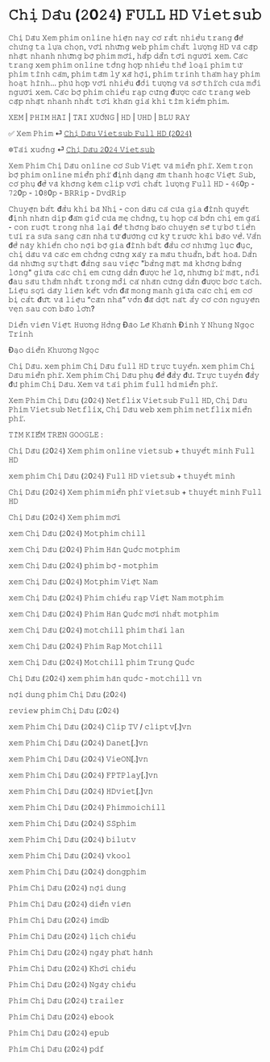 <h1>𝙲𝚑𝚒̣ 𝙳𝚊̂𝚞 (𝟸0𝟸𝟺) 𝙵𝚄𝙻𝙻 𝙷𝙳 𝚅𝚒𝚎𝚝𝚜𝚞𝚋</h1>

𝙲𝚑𝚒̣ 𝙳𝚊̂𝚞 𝚇𝚎𝚖 𝚙𝚑𝚒𝚖 𝚘𝚗𝚕𝚒𝚗𝚎 𝚑𝚒𝚎̣̂𝚗 𝚗𝚊𝚢 𝚌𝚘́ 𝚛𝚊̂́𝚝 𝚗𝚑𝚒𝚎̂̀𝚞 𝚝𝚛𝚊𝚗𝚐 đ𝚎̂̉ 𝚌𝚑𝚞́𝚗𝚐 𝚝𝚊 𝚕𝚞̛̣𝚊 𝚌𝚑𝚘̣𝚗, 𝚟𝚘̛́𝚒 𝚗𝚑𝚞̛̃𝚗𝚐 𝚠𝚎𝚋 𝚙𝚑𝚒𝚖 𝚌𝚑𝚊̂́𝚝 𝚕𝚞̛𝚘̛̣𝚗𝚐 𝙷𝙳 𝚟𝚊̀ 𝚌𝚊̣̂𝚙 𝚗𝚑𝚊̣̂𝚝 𝚗𝚑𝚊𝚗𝚑 𝚗𝚑𝚞̛̃𝚗𝚐 𝚋𝚘̣̂ 𝚙𝚑𝚒𝚖 𝚖𝚘̛́𝚒, 𝚑𝚊̂́𝚙 𝚍𝚊̂̃𝚗 𝚝𝚘̛́𝚒 𝚗𝚐𝚞̛𝚘̛̀𝚒 𝚡𝚎𝚖. 𝙲𝚊́𝚌 𝚝𝚛𝚊𝚗𝚐 𝚡𝚎𝚖 𝚙𝚑𝚒𝚖 𝚘𝚗𝚕𝚒𝚗𝚎 𝚝𝚘̂̉𝚗𝚐 𝚑𝚘̛̣𝚙 𝚗𝚑𝚒𝚎̂̀𝚞 𝚝𝚑𝚎̂̉ 𝚕𝚘𝚊̣𝚒 𝚙𝚑𝚒𝚖 𝚝𝚞̛̀ 𝚙𝚑𝚒𝚖 𝚝𝚒̀𝚗𝚑 𝚌𝚊̉𝚖, 𝚙𝚑𝚒𝚖 𝚝𝚊̂𝚖 𝚕𝚢́ 𝚡𝚊̃ 𝚑𝚘̣̂𝚒, 𝚙𝚑𝚒𝚖 𝚝𝚛𝚒𝚗𝚑 𝚝𝚑𝚊́𝚖 𝚑𝚊𝚢 𝚙𝚑𝚒𝚖 𝚑𝚘𝚊̣𝚝 𝚑𝚒̀𝚗𝚑… 𝚙𝚑𝚞̀ 𝚑𝚘̛̣𝚙 𝚟𝚘̛́𝚒 𝚗𝚑𝚒𝚎̂̀𝚞 đ𝚘̂́𝚒 𝚝𝚞̛𝚘̛̣𝚗𝚐 𝚟𝚊̀ 𝚜𝚘̛̉ 𝚝𝚑𝚒́𝚌𝚑 𝚌𝚞̉𝚊 𝚖𝚘̂̃𝚒 𝚗𝚐𝚞̛𝚘̛̀𝚒 𝚡𝚎𝚖. 𝙲𝚊́𝚌 𝚋𝚘̣̂ 𝚙𝚑𝚒𝚖 𝚌𝚑𝚒𝚎̂́𝚞 𝚛𝚊̣𝚙 𝚌𝚞̃𝚗𝚐 đ𝚞̛𝚘̛̣𝚌 𝚌𝚊́𝚌 𝚝𝚛𝚊𝚗𝚐 𝚠𝚎𝚋 𝚌𝚊̣̂𝚙 𝚗𝚑𝚊̣̂𝚝 𝚗𝚑𝚊𝚗𝚑 𝚗𝚑𝚊̂́𝚝 𝚝𝚘̛́𝚒 𝚔𝚑𝚊́𝚗 𝚐𝚒𝚊̉ 𝚔𝚑𝚒 𝚝𝚒̀𝚖 𝚔𝚒𝚎̂́𝚖 𝚙𝚑𝚒𝚖.

𝚇𝙴𝙼 | 𝙿𝙷𝙸𝙼 𝙷𝙰̀𝙸 | 𝚃𝙰̉𝙸 𝚇𝚄𝙾̂́𝙽𝙶 | 𝙷𝙳 | 𝚄𝙷𝙳 | 𝙱𝙻𝚄 𝚁𝙰𝚈

✅ 𝚇𝚎𝚖 𝙿𝚑𝚒𝚖 ⏎ <a href="https://t.co/CzdOmsYjtM" target="_blank">𝙲𝚑𝚒̣ 𝙳𝚊̂𝚞 𝚅𝚒𝚎𝚝𝚜𝚞𝚋 𝙵𝚞𝚕𝚕 𝙷𝙳 (𝟸0𝟸𝟺)</a>

🔯𝚃𝚊̉𝚒 𝚡𝚞𝚘̂́𝚗𝚐 ⏎ <a href="https://t.co/CzdOmsYjtM" target="_blank">𝙲𝚑𝚒̣ 𝙳𝚊̂𝚞 𝟸0𝟸𝟺 𝚅𝚒𝚎𝚝𝚜𝚞𝚋</a>

𝚇𝚎𝚖 𝙿𝚑𝚒𝚖 𝙲𝚑𝚒̣ 𝙳𝚊̂𝚞 𝚘𝚗𝚕𝚒𝚗𝚎 𝚌𝚘́ 𝚂𝚞𝚋 𝚅𝚒𝚎̣̂𝚝 𝚟𝚊̀ 𝚖𝚒𝚎̂̃𝚗 𝚙𝚑𝚒́. 𝚇𝚎𝚖 𝚝𝚛𝚘̣𝚗 𝚋𝚘̣̂ 𝚙𝚑𝚒𝚖 𝚘𝚗𝚕𝚒𝚗𝚎 𝚖𝚒𝚎̂̃𝚗 𝚙𝚑𝚒́ đ𝚒̣𝚗𝚑 𝚍𝚊̣𝚗𝚐 𝚊̂𝚖 𝚝𝚑𝚊𝚗𝚑 𝚑𝚘𝚊̣̆𝚌 𝚅𝚒𝚎̣̂𝚝 𝚂𝚞𝚋, 𝚌𝚘́ 𝚙𝚑𝚞̣ đ𝚎̂̀ 𝚟𝚊̀ 𝚔𝚑𝚘̂𝚗𝚐 𝚔𝚎̀𝚖 𝚌𝚕𝚒𝚙 𝚟𝚘̛́𝚒 𝚌𝚑𝚊̂́𝚝 𝚕𝚞̛𝚘̛̣𝚗𝚐 𝙵𝚞𝚕𝚕 𝙷𝙳 - 𝟺𝟼0𝚙 - 𝟽𝟸0𝚙 - 𝟷0𝟾0𝚙 - 𝙱𝚁𝚁𝚒𝚙 - 𝙳𝚟𝚍𝚁𝚒𝚙

𝙲𝚑𝚞𝚢𝚎̣̂𝚗 𝚋𝚊̆́𝚝 đ𝚊̂̀𝚞 𝚔𝚑𝚒 𝚋𝚊̀ 𝙽𝚑𝚒̣ - 𝚌𝚘𝚗 𝚍𝚊̂𝚞 𝚌𝚊̉ 𝚌𝚞̉𝚊 𝚐𝚒𝚊 đ𝚒̀𝚗𝚑 𝚚𝚞𝚢𝚎̂́𝚝 đ𝚒̣𝚗𝚑 𝚗𝚑𝚊̂𝚗 𝚍𝚒̣𝚙 đ𝚊́𝚖 𝚐𝚒𝚘̂̃ 𝚌𝚞̉𝚊 𝚖𝚎̣ 𝚌𝚑𝚘̂̀𝚗𝚐, 𝚝𝚞̣ 𝚑𝚘̣𝚙 𝚌𝚊̉ 𝚋𝚘̂́𝚗 𝚌𝚑𝚒̣ 𝚎𝚖 𝚐𝚊́𝚒 - 𝚌𝚘𝚗 𝚛𝚞𝚘̣̂𝚝 𝚝𝚛𝚘𝚗𝚐 𝚗𝚑𝚊̀ 𝚕𝚊̣𝚒 đ𝚎̂̉ 𝚝𝚑𝚘̂𝚗𝚐 𝚋𝚊́𝚘 𝚌𝚑𝚞𝚢𝚎̣̂𝚗 𝚜𝚎̃ 𝚝𝚞̛̣ 𝚋𝚘̉ 𝚝𝚒𝚎̂̀𝚗 𝚝𝚞́𝚒 𝚛𝚊 𝚜𝚞̛̉𝚊 𝚜𝚊𝚗𝚐 𝚌𝚊̆𝚗 𝚗𝚑𝚊̀ 𝚝𝚞̛̀ đ𝚞̛𝚘̛̀𝚗𝚐 𝚌𝚞̃ 𝚔𝚢̃ 𝚝𝚛𝚞̛𝚘̛́𝚌 𝚔𝚑𝚒 𝚋𝚊̃𝚘 𝚟𝚎̂̀. 𝚅𝚊̂́𝚗 đ𝚎̂̀ 𝚗𝚊̀𝚢 𝚔𝚑𝚒𝚎̂́𝚗 𝚌𝚑𝚘 𝚗𝚘̣̂𝚒 𝚋𝚘̣̂ 𝚐𝚒𝚊 đ𝚒̀𝚗𝚑 𝚋𝚊̆́𝚝 đ𝚊̂̀𝚞 𝚌𝚘́ 𝚗𝚑𝚞̛̃𝚗𝚐 𝚕𝚞̣𝚌 đ𝚞̣𝚌, 𝚌𝚑𝚒̣ 𝚍𝚊̂𝚞 𝚟𝚊̀ 𝚌𝚊́𝚌 𝚎𝚖 𝚌𝚑𝚘̂̀𝚗𝚐 𝚌𝚞̃𝚗𝚐 𝚡𝚊̉𝚢 𝚛𝚊 𝚖𝚊̂𝚞 𝚝𝚑𝚞𝚊̂̃𝚗, 𝚋𝚊̂́𝚝 𝚑𝚘𝚊̀. 𝙳𝚊̂̀𝚗 𝚍𝚊̀ 𝚗𝚑𝚞̛̃𝚗𝚐 𝚜𝚞̛̣ 𝚝𝚑𝚊̣̂𝚝 đ𝚊̆̀𝚗𝚐 𝚜𝚊𝚞 𝚟𝚒𝚎̣̂𝚌 "𝚋𝚊̆̀𝚗𝚐 𝚖𝚊̣̆𝚝 𝚖𝚊̀ 𝚔𝚑𝚘̂𝚗𝚐 𝚋𝚊̆̀𝚗𝚐 𝚕𝚘̀𝚗𝚐" 𝚐𝚒𝚞̛̃𝚊 𝚌𝚊́𝚌 𝚌𝚑𝚒̣ 𝚎𝚖 𝚌𝚞̃𝚗𝚐 𝚍𝚊̂̀𝚗 đ𝚞̛𝚘̛̣𝚌 𝚑𝚎́ 𝚕𝚘̣̂, 𝚗𝚑𝚞̛̃𝚗𝚐 𝚋𝚒́ 𝚖𝚊̣̂𝚝, 𝚗𝚘̂̃𝚒 đ𝚊𝚞 𝚜𝚊̂𝚞 𝚝𝚑𝚊̆̉𝚖 𝚗𝚑𝚊̂́𝚝 𝚝𝚛𝚘𝚗𝚐 𝚖𝚘̂̃𝚒 𝚌𝚊́ 𝚗𝚑𝚊̂𝚗 𝚌𝚞̃𝚗𝚐 𝚍𝚊̂̀𝚗 đ𝚞̛𝚘̛̣𝚌 𝚋𝚘́𝚌 𝚝𝚊́𝚌𝚑. 𝙻𝚒𝚎̣̂𝚞 𝚜𝚘̛̣𝚒 𝚍𝚊̂𝚢 𝚕𝚒𝚎̂𝚗 𝚔𝚎̂́𝚝 𝚟𝚘̂́𝚗 đ𝚊̃ 𝚖𝚘𝚗𝚐 𝚖𝚊𝚗𝚑 𝚐𝚒𝚞̛̃𝚊 𝚌𝚊́𝚌 𝚌𝚑𝚒̣ 𝚎𝚖 𝚌𝚘́ 𝚋𝚒̣ 𝚌𝚊̆́𝚝 đ𝚞̛́𝚝 𝚟𝚊̀ 𝚕𝚒𝚎̣̂𝚞 “𝚌𝚊̆𝚗 𝚗𝚑𝚊̀” 𝚟𝚘̂́𝚗 đ𝚊̃ 𝚍𝚘̣̂𝚝 𝚗𝚊́𝚝 𝚊̂́𝚢 𝚌𝚘́ 𝚌𝚘̀𝚗 𝚗𝚐𝚞𝚢𝚎̂𝚗 𝚟𝚎̣𝚗 𝚜𝚊𝚞 𝚌𝚘̛𝚗 𝚋𝚊̃𝚘 𝚕𝚘̛́𝚗?

𝙳𝚒𝚎̂̃𝚗 𝚟𝚒𝚎̂𝚗
𝚅𝚒𝚎̣̂𝚝 𝙷𝚞̛𝚘̛𝚗𝚐 𝙷𝚘̂̀𝚗𝚐 Đ𝚊̀𝚘 𝙻𝚎̂ 𝙺𝚑𝚊́𝚗𝚑 Đ𝚒𝚗𝚑 𝚈 𝙽𝚑𝚞𝚗𝚐 𝙽𝚐𝚘̣𝚌 𝚃𝚛𝚒𝚗𝚑

Đ𝚊̣𝚘 𝚍𝚒𝚎̂̃𝚗
𝙺𝚑𝚞̛𝚘̛𝚗𝚐 𝙽𝚐𝚘̣𝚌

𝙲𝚑𝚒̣ 𝙳𝚊̂𝚞. 𝚡𝚎𝚖 𝚙𝚑𝚒𝚖 𝙲𝚑𝚒̣ 𝙳𝚊̂𝚞 𝚏𝚞𝚕𝚕 𝙷𝙳 𝚝𝚛𝚞̛̣𝚌 𝚝𝚞𝚢𝚎̂́𝚗. 𝚡𝚎𝚖 𝚙𝚑𝚒𝚖 𝙲𝚑𝚒̣ 𝙳𝚊̂𝚞 𝚖𝚒𝚎̂̃𝚗 𝚙𝚑𝚒́. 𝚇𝚎𝚖 𝚙𝚑𝚒𝚖 𝙲𝚑𝚒̣ 𝙳𝚊̂𝚞 𝚙𝚑𝚞̣ đ𝚎̂̀ đ𝚊̂̀𝚢 đ𝚞̉. 𝚃𝚛𝚞̛̣𝚌 𝚝𝚞𝚢𝚎̂́𝚗 đ𝚊̂̀𝚢 đ𝚞̉ 𝚙𝚑𝚒𝚖 𝙲𝚑𝚒̣ 𝙳𝚊̂𝚞. 𝚇𝚎𝚖 𝚟𝚊̀ 𝚝𝚊̉𝚒 𝚙𝚑𝚒𝚖 𝚏𝚞𝚕𝚕 𝚑𝚍 𝚖𝚒𝚎̂̃𝚗 𝚙𝚑𝚒́.

𝚇𝚎𝚖 𝙿𝚑𝚒𝚖 𝙲𝚑𝚒̣ 𝙳𝚊̂𝚞 (𝟸0𝟸𝟺) 𝙽𝚎𝚝𝚏𝚕𝚒𝚡 𝚅𝚒𝚎𝚝𝚜𝚞𝚋 𝙵𝚞𝚕𝚕 𝙷𝙳, 𝙲𝚑𝚒̣ 𝙳𝚊̂𝚞 𝙿𝚑𝚒𝚖 𝚅𝚒𝚎𝚝𝚜𝚞𝚋 𝙽𝚎𝚝𝚏𝚕𝚒𝚡, 𝙲𝚑𝚒̣ 𝙳𝚊̂𝚞 𝚠𝚎𝚋 𝚡𝚎𝚖 𝚙𝚑𝚒𝚖 𝚗𝚎𝚝𝚏𝚕𝚒𝚡 𝚖𝚒𝚎̂̃𝚗 𝚙𝚑𝚒́.

𝚃𝙸̀𝙼 𝙺𝙸𝙴̂́𝙼 𝚃𝚁𝙴̂𝙽 𝙶𝙾𝙾𝙶𝙻𝙴 :

𝙲𝚑𝚒̣ 𝙳𝚊̂𝚞 (𝟸0𝟸𝟺) 𝚇𝚎𝚖 𝚙𝚑𝚒𝚖 𝚘𝚗𝚕𝚒𝚗𝚎 𝚟𝚒𝚎𝚝𝚜𝚞𝚋 + 𝚝𝚑𝚞𝚢𝚎̂́𝚝 𝚖𝚒𝚗𝚑 𝙵𝚞𝚕𝚕 𝙷𝙳

𝚡𝚎𝚖 𝚙𝚑𝚒𝚖 𝙲𝚑𝚒̣ 𝙳𝚊̂𝚞 (𝟸0𝟸𝟺) 𝙵𝚞𝚕𝚕 𝙷𝙳 𝚟𝚒𝚎𝚝𝚜𝚞𝚋 + 𝚝𝚑𝚞𝚢𝚎̂́𝚝 𝚖𝚒𝚗𝚑

𝙲𝚑𝚒̣ 𝙳𝚊̂𝚞 (𝟸0𝟸𝟺) 𝚇𝚎𝚖 𝚙𝚑𝚒𝚖 𝚖𝚒𝚎̂̃𝚗 𝚙𝚑𝚒́ 𝚟𝚒𝚎𝚝𝚜𝚞𝚋 + 𝚝𝚑𝚞𝚢𝚎̂́𝚝 𝚖𝚒𝚗𝚑 𝙵𝚞𝚕𝚕 𝙷𝙳

𝙲𝚑𝚒̣ 𝙳𝚊̂𝚞 (𝟸0𝟸𝟺) 𝚇𝚎𝚖 𝚙𝚑𝚒𝚖 𝚖𝚘̛́𝚒

𝚡𝚎𝚖 𝙲𝚑𝚒̣ 𝙳𝚊̂𝚞 (𝟸0𝟸𝟺) 𝙼𝚘𝚝𝚙𝚑𝚒𝚖 𝚌𝚑𝚒𝚕𝚕

𝚡𝚎𝚖 𝙲𝚑𝚒̣ 𝙳𝚊̂𝚞 (𝟸0𝟸𝟺) 𝙿𝚑𝚒𝚖 𝙷𝚊̀𝚗 𝚀𝚞𝚘̂́𝚌 𝚖𝚘𝚝𝚙𝚑𝚒𝚖

𝚡𝚎𝚖 𝙲𝚑𝚒̣ 𝙳𝚊̂𝚞 (𝟸0𝟸𝟺) 𝚙𝚑𝚒𝚖 𝚋𝚘̣̂ - 𝚖𝚘𝚝𝚙𝚑𝚒𝚖

𝚡𝚎𝚖 𝙲𝚑𝚒̣ 𝙳𝚊̂𝚞 (𝟸0𝟸𝟺) 𝙼𝚘𝚝𝚙𝚑𝚒𝚖 𝚅𝚒𝚎̣̂𝚝 𝙽𝚊𝚖

𝚡𝚎𝚖 𝙲𝚑𝚒̣ 𝙳𝚊̂𝚞 (𝟸0𝟸𝟺) 𝙿𝚑𝚒𝚖 𝚌𝚑𝚒𝚎̂́𝚞 𝚛𝚊̣𝚙 𝚅𝚒𝚎̣̂𝚝 𝙽𝚊𝚖 𝚖𝚘𝚝𝚙𝚑𝚒𝚖

𝚡𝚎𝚖 𝙲𝚑𝚒̣ 𝙳𝚊̂𝚞 (𝟸0𝟸𝟺) 𝙿𝚑𝚒𝚖 𝙷𝚊̀𝚗 𝚀𝚞𝚘̂́𝚌 𝚖𝚘̛́𝚒 𝚗𝚑𝚊̂́𝚝 𝚖𝚘𝚝𝚙𝚑𝚒𝚖

𝚡𝚎𝚖 𝙲𝚑𝚒̣ 𝙳𝚊̂𝚞 (𝟸0𝟸𝟺) 𝚖𝚘𝚝𝚌𝚑𝚒𝚕𝚕 𝚙𝚑𝚒𝚖 𝚝𝚑𝚊́𝚒 𝚕𝚊𝚗

𝚡𝚎𝚖 𝙲𝚑𝚒̣ 𝙳𝚊̂𝚞 (𝟸0𝟸𝟺) 𝙿𝚑𝚒𝚖 𝚁𝚊̣𝚙 𝙼𝚘𝚝𝚌𝚑𝚒𝚕𝚕

𝚡𝚎𝚖 𝙲𝚑𝚒̣ 𝙳𝚊̂𝚞 (𝟸0𝟸𝟺) 𝙼𝚘𝚝𝚌𝚑𝚒𝚕𝚕 𝚙𝚑𝚒𝚖 𝚃𝚛𝚞𝚗𝚐 𝚀𝚞𝚘̂́𝚌

𝙲𝚑𝚒̣ 𝙳𝚊̂𝚞 (𝟸0𝟸𝟺) 𝚡𝚎𝚖 𝚙𝚑𝚒𝚖 𝚑𝚊̀𝚗 𝚚𝚞𝚘̂́𝚌 - 𝚖𝚘𝚝𝚌𝚑𝚒𝚕𝚕 𝚟𝚗

𝚗𝚘̣̂𝚒 𝚍𝚞𝚗𝚐 𝚙𝚑𝚒𝚖 𝙲𝚑𝚒̣ 𝙳𝚊̂𝚞 (𝟸0𝟸𝟺)

𝚛𝚎𝚟𝚒𝚎𝚠 𝚙𝚑𝚒𝚖 𝙲𝚑𝚒̣ 𝙳𝚊̂𝚞 (𝟸0𝟸𝟺)

𝚡𝚎𝚖 𝙿𝚑𝚒𝚖 𝙲𝚑𝚒̣ 𝙳𝚊̂𝚞 (𝟸0𝟸𝟺) 𝙲𝚕𝚒𝚙 𝚃𝚅 / 𝚌𝚕𝚒𝚙𝚝𝚟[.]𝚟𝚗

𝚡𝚎𝚖 𝙿𝚑𝚒𝚖 𝙲𝚑𝚒̣ 𝙳𝚊̂𝚞 (𝟸0𝟸𝟺) 𝙳𝚊𝚗𝚎𝚝[.]𝚟𝚗

𝚡𝚎𝚖 𝙿𝚑𝚒𝚖 𝙲𝚑𝚒̣ 𝙳𝚊̂𝚞 (𝟸0𝟸𝟺) 𝚅𝚒𝚎𝙾𝙽[.]𝚟𝚗

𝚡𝚎𝚖 𝙿𝚑𝚒𝚖 𝙲𝚑𝚒̣ 𝙳𝚊̂𝚞 (𝟸0𝟸𝟺) 𝙵𝙿𝚃𝙿𝚕𝚊𝚢[.]𝚟𝚗

𝚡𝚎𝚖 𝙿𝚑𝚒𝚖 𝙲𝚑𝚒̣ 𝙳𝚊̂𝚞 (𝟸0𝟸𝟺) 𝙷𝙳𝚟𝚒𝚎𝚝[.]𝚟𝚗

𝚡𝚎𝚖 𝙿𝚑𝚒𝚖 𝙲𝚑𝚒̣ 𝙳𝚊̂𝚞 (𝟸0𝟸𝟺) 𝙿𝚑𝚒𝚖𝚖𝚘𝚒𝚌𝚑𝚒𝚕𝚕

𝚡𝚎𝚖 𝙿𝚑𝚒𝚖 𝙲𝚑𝚒̣ 𝙳𝚊̂𝚞 (𝟸0𝟸𝟺) 𝚂𝚂𝚙𝚑𝚒𝚖

𝚡𝚎𝚖 𝙿𝚑𝚒𝚖 𝙲𝚑𝚒̣ 𝙳𝚊̂𝚞 (𝟸0𝟸𝟺) 𝚋𝚒𝚕𝚞𝚝𝚟

𝚡𝚎𝚖 𝙿𝚑𝚒𝚖 𝙲𝚑𝚒̣ 𝙳𝚊̂𝚞 (𝟸0𝟸𝟺) 𝚟𝚔𝚘𝚘𝚕

𝚡𝚎𝚖 𝙿𝚑𝚒𝚖 𝙲𝚑𝚒̣ 𝙳𝚊̂𝚞 (𝟸0𝟸𝟺) 𝚍𝚘𝚗𝚐𝚙𝚑𝚒𝚖

𝙿𝚑𝚒𝚖 𝙲𝚑𝚒̣ 𝙳𝚊̂𝚞 (𝟸0𝟸𝟺) 𝚗𝚘̣̂𝚒 𝚍𝚞𝚗𝚐

𝙿𝚑𝚒𝚖 𝙲𝚑𝚒̣ 𝙳𝚊̂𝚞 (𝟸0𝟸𝟺) 𝚍𝚒𝚎̂̃𝚗 𝚟𝚒𝚎̂𝚗

𝙿𝚑𝚒𝚖 𝙲𝚑𝚒̣ 𝙳𝚊̂𝚞 (𝟸0𝟸𝟺) 𝚒𝚖𝚍𝚋

𝙿𝚑𝚒𝚖 𝙲𝚑𝚒̣ 𝙳𝚊̂𝚞 (𝟸0𝟸𝟺) 𝚕𝚒̣𝚌𝚑 𝚌𝚑𝚒𝚎̂́𝚞

𝙿𝚑𝚒𝚖 𝙲𝚑𝚒̣ 𝙳𝚊̂𝚞 (𝟸0𝟸𝟺) 𝚗𝚐𝚊̀𝚢 𝚙𝚑𝚊́𝚝 𝚑𝚊̀𝚗𝚑

𝙿𝚑𝚒𝚖 𝙲𝚑𝚒̣ 𝙳𝚊̂𝚞 (𝟸0𝟸𝟺) 𝙺𝚑𝚘̛̉𝚒 𝚌𝚑𝚒𝚎̂́𝚞

𝙿𝚑𝚒𝚖 𝙲𝚑𝚒̣ 𝙳𝚊̂𝚞 (𝟸0𝟸𝟺) 𝙽𝚐𝚊̀𝚢 𝚌𝚑𝚒𝚎̂́𝚞

𝙿𝚑𝚒𝚖 𝙲𝚑𝚒̣ 𝙳𝚊̂𝚞 (𝟸0𝟸𝟺) 𝚝𝚛𝚊𝚒𝚕𝚎𝚛

𝙿𝚑𝚒𝚖 𝙲𝚑𝚒̣ 𝙳𝚊̂𝚞 (𝟸0𝟸𝟺) 𝚎𝚋𝚘𝚘𝚔

𝙿𝚑𝚒𝚖 𝙲𝚑𝚒̣ 𝙳𝚊̂𝚞 (𝟸0𝟸𝟺) 𝚎𝚙𝚞𝚋

𝙿𝚑𝚒𝚖 𝙲𝚑𝚒̣ 𝙳𝚊̂𝚞 (𝟸0𝟸𝟺) 𝚙𝚍𝚏
